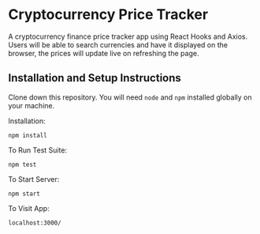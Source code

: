 # Cryptocurrency Price Tracker

A cryptocurrency finance price tracker app using React Hooks and Axios. Users will be able to search currencies and have it displayed on the browser, the prices will update live on refreshing the page.

## Installation and Setup Instructions

Clone down this repository. You will need `node` and `npm` installed globally on your machine.  

Installation:

`npm install`  

To Run Test Suite:  

`npm test`  

To Start Server:

`npm start`  

To Visit App:

`localhost:3000/`  


